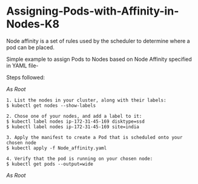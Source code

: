 # Assigning-Pods-with-Affinity-in-Nodes-K8
Node affinity is a set of rules used by the scheduler to determine where a pod can be placed.



Simple example to assign Pods to Nodes based on Node Affinity specified in YAML file-

Steps followed:

*As Root*
```
1. List the nodes in your cluster, along with their labels:
$ kubectl get nodes --show-labels

2. Chose one of your nodes, and add a label to it:
$ kubectl label nodes ip-172-31-45-169 disktype=ssd
$ kubectl label nodes ip-172-31-45-169 site=india

3. Apply the manifest to create a Pod that is scheduled onto your chosen node
$ kubectl apply -f Node_affinity.yaml

4. Verify that the pod is running on your chosen node:
$ kubectl get pods --output=wide

```
*As Root*

